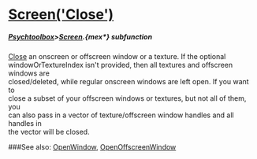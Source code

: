 # [Screen('Close')](Screen-Close) 
##### [Psychtoolbox](Psychtoolbox)>[Screen](Screen).{mex*} subfunction


[Close](Close) an onscreen or offscreen window or a texture. If the optional  
windowOrTextureIndex isn't provided, then all textures and offscreen windows are  
closed/deleted, while regular onscreen windows are left open. If you want to  
close a subset of your offscreen windows or textures, but not all of them, you  
can also pass in a vector of texture/offscreen window handles and all handles in  
the vector will be closed.   


###See also:
[OpenWindow](Screen-OpenWindow), [OpenOffscreenWindow](Screen-OpenOffscreenWindow)
